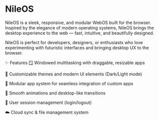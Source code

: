 # NileOS
NileOS is a sleek, responsive, and modular WebOS built for the browser. Inspired by the elegance of modern operating systems, NileOS brings the desktop experience to the web — fast, intuitive, and beautifully designed.

NileOS is perfect for developers, designers, or enthusiasts who love experimenting with futuristic interfaces and bringing desktop UX to the browser.

✨ Features
🪟 Windowed multitasking with draggable, resizable apps

🎨 Customizable themes and modern UI elements (Dark/Light mode)

🧩 Modular app system for seamless integration of custom apps

🚀 Smooth animations and desktop-like transitions

🔐 User session management (login/logout)

☁️ Cloud sync & file management system
